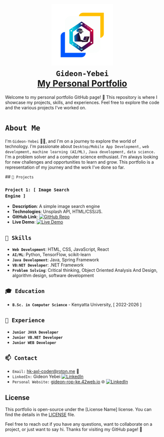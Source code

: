 <h1 align="center">
  <img src="https://github.com/Gideon-Yebei/Gideon-Yebei.github.io/blob/main/img/removebg-preview.png" width="200" alt="Gideon Yebei">
  <br>
  <code><B>Gideon-Yebei</B></code>
  <br/>
  <a href="#">My Personal Portfolio </a>
</h1>

<div>
  Welcome to my personal portfolio GitHub page! 🚀 This repository is where I showcase my projects, skills, and experiences. Feel free to explore the code and the various projects I've worked on.
</div>

## <h1><code>About Me</code></h1>
<p>
I'm <code>Gideon-Yebei</code> 👨‍💻, and I'm on a journey to explore the world of technology. 
I'm passionate about <code>Desktop/Mobile App Development,</code> <code>web development,</code> <code>machine learning (AI/ML),</code> <code>Java development,</code> <code>data science.</code>
<br/>
I'm a problem solver and a computer science enthusiast. I'm always looking for new challenges and opportunities to learn and grow. 
This portfolio is a representation of my journey and the work I've done so far.
</p>
## <code>🚀 Projects</code>

### <code>Project 1: [ Image Search Engine ]</code>

- **Description**: A simple image search engine
- **Technologies**: Unsplash API, HTML/CSS/JS.
- **GitHub Link**: [![GitHub Repo](https://img.shields.io/badge/GitHub-Repo-<COLOR>.svg)](https://github.com/Gideon-Yebei/IMAGE-SEARCH-ENGINE)
- **Live Demo**: [![Live Demo](https://img.shields.io/badge/Live-Demo-<COLOR>.svg)](https://image-search-engine-eight-mauve.vercel.app/)
<!--
### Project 2: [Project Name]

- **Description**: Briefly describe the project and its purpose.
- **Technologies**: List the technologies and tools used in this project.
- **GitHub Link**: [![GitHub Repo](https://img.shields.io/badge/GitHub-Repo-<COLOR>.svg)](GitHubRepoLink)
- **Live Demo**: [![Live Demo](https://img.shields.io/badge/Live-Demo-<COLOR>.svg)](LiveDemoLink)

(Add more projects as needed.)
-->

## <code>💼 Skills</code>
<!--
- List your technical skills, e.g., programming languages, frameworks, and tools.
- Mention any non-technical skills relevant to your field, such as project management or teamwork.
-->
- <code>**Web Development**</code>: HTML, CSS, JavaScript, React
- <code>**AI/ML**</code>: Python, TensorFlow, scikit-learn
- <code>**Java Development**</code>: Java, Spring Framework
- <code>**VB:NET Developer**</code>: .NET Framework
- <code>**Problem Solving**</code>: Critical thinking, Object Oriented Analysis And Design, algorithm design, software development

## <code>🎓 Education</code>
- <code>**B.Sc. in Computer Science**</code> - Kenyatta University, [ 2022-2026 ]

## <code>🌟 Experience</code>
- <code>**Junior JAVA Developer**</code>
- <code>**Junior VB.NET Developer**</code>
- <code>**Junior WEB Developer**</code>
<!--
### [Job Title] at [Company], [Dates]

- Describe  role, responsibilities, and accomplishments at this position.

### [Job Title] at [Company], [Dates]

- Describe  role, responsibilities, and accomplishments at this position.

( more work experiences as needed.)
-->
## <code>📫 Contact</code>

- <code>Email:</code> hk-axl-coder@roton.me 📧
- <code>LinkedIn:</code> Gideon Yebei [![LinkedIn](https://img.shields.io/badge/LinkedIn-Profile-<COLOR>.svg)](https://ke.linkedin.com/in/gideon-yebei-5a6b39294)
- <code>Personal Website:</code> <a href="gideon-rop-ke.42web.io">gideon-rop-ke.42web.io</a> 🌐 [![LinkedIn](https://img.shields.io/badge/Website-%3CCOLOR%3E.svg)](gideon-rop-ke.42web.io)
## License

This portfolio is open-source under the [License Name] license. You can find the details in the [LICENSE](LICENSE) file.

Feel free to reach out if you have any questions, want to collaborate on a project, or just want to say hi. Thanks for visiting my GitHub page! 🙌
